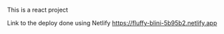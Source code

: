 This is a react project 

Link to the deploy done using Netlify
https://fluffy-blini-5b95b2.netlify.app
